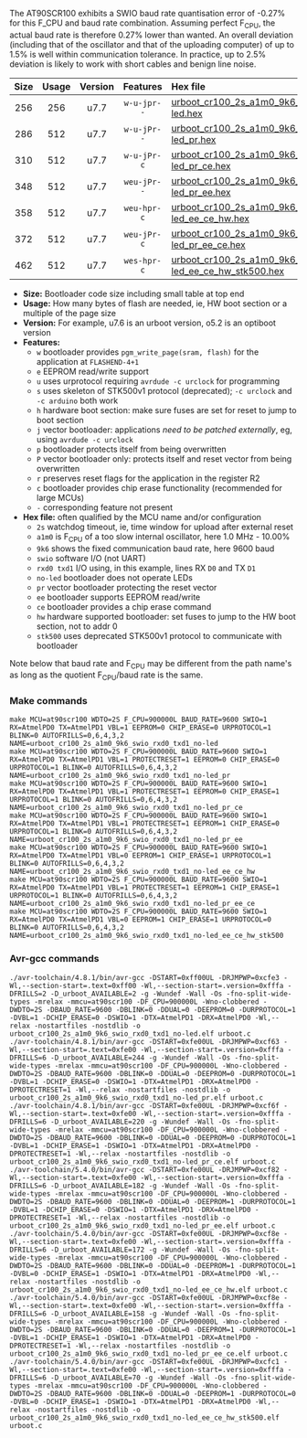 The AT90SCR100 exhibits a SWIO baud rate quantisation error of -0.27% for this F_CPU and baud rate combination. Assuming perfect F<sub>CPU</sub>, the actual baud rate is therefore 0.27% lower than wanted. An overall deviation (including that of the oscillator and that of the uploading computer) of up to 1.5% is well within communication tolerance. In practice, up to 2.5% deviation is likely to work with short cables and benign line noise.

|Size|Usage|Version|Features|Hex file|
|:-:|:-:|:-:|:-:|:--|
|256|256|u7.7|`w-u-jpr--`|[urboot_cr100_2s_a1m0_9k6_swio_rxd0_txd1_no-led.hex](https://raw.githubusercontent.com/stefanrueger/urboot.hex/main/mcus/at90scr100/watchdog_2_s/internal_oscillator_a-10.00%25/%2B1m000000_hz/%2B%2B%2B9k6_baud/uart0_rxd0_txd1/no-led/urboot_cr100_2s_a1m0_9k6_swio_rxd0_txd1_no-led.hex)|
|286|512|u7.7|`w-u-jPr--`|[urboot_cr100_2s_a1m0_9k6_swio_rxd0_txd1_no-led_pr.hex](https://raw.githubusercontent.com/stefanrueger/urboot.hex/main/mcus/at90scr100/watchdog_2_s/internal_oscillator_a-10.00%25/%2B1m000000_hz/%2B%2B%2B9k6_baud/uart0_rxd0_txd1/no-led/urboot_cr100_2s_a1m0_9k6_swio_rxd0_txd1_no-led_pr.hex)|
|310|512|u7.7|`w-u-jPr-c`|[urboot_cr100_2s_a1m0_9k6_swio_rxd0_txd1_no-led_pr_ce.hex](https://raw.githubusercontent.com/stefanrueger/urboot.hex/main/mcus/at90scr100/watchdog_2_s/internal_oscillator_a-10.00%25/%2B1m000000_hz/%2B%2B%2B9k6_baud/uart0_rxd0_txd1/no-led/urboot_cr100_2s_a1m0_9k6_swio_rxd0_txd1_no-led_pr_ce.hex)|
|348|512|u7.7|`weu-jPr--`|[urboot_cr100_2s_a1m0_9k6_swio_rxd0_txd1_no-led_pr_ee.hex](https://raw.githubusercontent.com/stefanrueger/urboot.hex/main/mcus/at90scr100/watchdog_2_s/internal_oscillator_a-10.00%25/%2B1m000000_hz/%2B%2B%2B9k6_baud/uart0_rxd0_txd1/no-led/urboot_cr100_2s_a1m0_9k6_swio_rxd0_txd1_no-led_pr_ee.hex)|
|358|512|u7.7|`weu-hpr-c`|[urboot_cr100_2s_a1m0_9k6_swio_rxd0_txd1_no-led_ee_ce_hw.hex](https://raw.githubusercontent.com/stefanrueger/urboot.hex/main/mcus/at90scr100/watchdog_2_s/internal_oscillator_a-10.00%25/%2B1m000000_hz/%2B%2B%2B9k6_baud/uart0_rxd0_txd1/no-led/urboot_cr100_2s_a1m0_9k6_swio_rxd0_txd1_no-led_ee_ce_hw.hex)|
|372|512|u7.7|`weu-jPr-c`|[urboot_cr100_2s_a1m0_9k6_swio_rxd0_txd1_no-led_pr_ee_ce.hex](https://raw.githubusercontent.com/stefanrueger/urboot.hex/main/mcus/at90scr100/watchdog_2_s/internal_oscillator_a-10.00%25/%2B1m000000_hz/%2B%2B%2B9k6_baud/uart0_rxd0_txd1/no-led/urboot_cr100_2s_a1m0_9k6_swio_rxd0_txd1_no-led_pr_ee_ce.hex)|
|462|512|u7.7|`wes-hpr-c`|[urboot_cr100_2s_a1m0_9k6_swio_rxd0_txd1_no-led_ee_ce_hw_stk500.hex](https://raw.githubusercontent.com/stefanrueger/urboot.hex/main/mcus/at90scr100/watchdog_2_s/internal_oscillator_a-10.00%25/%2B1m000000_hz/%2B%2B%2B9k6_baud/uart0_rxd0_txd1/no-led/urboot_cr100_2s_a1m0_9k6_swio_rxd0_txd1_no-led_ee_ce_hw_stk500.hex)|

- **Size:** Bootloader code size including small table at top end
- **Usage:** How many bytes of flash are needed, ie, HW boot section or a multiple of the page size
- **Version:** For example, u7.6 is an urboot version, o5.2 is an optiboot version
- **Features:**
  + `w` bootloader provides `pgm_write_page(sram, flash)` for the application at `FLASHEND-4+1`
  + `e` EEPROM read/write support
  + `u` uses urprotocol requiring `avrdude -c urclock` for programming
  + `s` uses skeleton of STK500v1 protocol (deprecated); `-c urclock` and `-c arduino` both work
  + `h` hardware boot section: make sure fuses are set for reset to jump to boot section
  + `j` vector bootloader: applications *need to be patched externally*, eg, using `avrdude -c urclock`
  + `p` bootloader protects itself from being overwritten
  + `P` vector bootloader only: protects itself and reset vector from being overwritten
  + `r` preserves reset flags for the application in the register R2
  + `c` bootloader provides chip erase functionality (recommended for large MCUs)
  + `-` corresponding feature not present
- **Hex file:** often qualified by the MCU name and/or configuration
  + `2s` watchdog timeout, ie, time window for upload after external reset
  + `a1m0` is F<sub>CPU</sub> of a too slow internal oscillator, here 1.0 MHz - 10.00%
  + `9k6` shows the fixed communication baud rate, here 9600 baud
  + `swio` software I/O (not UART)
  + `rxd0 txd1` I/O using, in this example, lines RX `D0` and TX `D1`
  + `no-led` bootloader does not operate LEDs
  + `pr` vector bootloader protecting the reset vector
  + `ee` bootloader supports EEPROM read/write
  + `ce` bootloader provides a chip erase command
  + `hw` hardware supported bootloader: set fuses to jump to the HW boot section, not to addr 0
  + `stk500` uses deprecated STK500v1 protocol to communicate with bootloader


Note below that baud rate and F<sub>CPU</sub> may be different from the path name's as long as the quotient F<sub>CPU</sub>/baud rate is the same.

### Make commands
```
make MCU=at90scr100 WDTO=2S F_CPU=900000L BAUD_RATE=9600 SWIO=1 RX=AtmelPD0 TX=AtmelPD1 VBL=1 EEPROM=0 CHIP_ERASE=0 URPROTOCOL=1 BLINK=0 AUTOFRILLS=0,6,4,3,2 NAME=urboot_cr100_2s_a1m0_9k6_swio_rxd0_txd1_no-led
make MCU=at90scr100 WDTO=2S F_CPU=900000L BAUD_RATE=9600 SWIO=1 RX=AtmelPD0 TX=AtmelPD1 VBL=1 PROTECTRESET=1 EEPROM=0 CHIP_ERASE=0 URPROTOCOL=1 BLINK=0 AUTOFRILLS=0,6,4,3,2 NAME=urboot_cr100_2s_a1m0_9k6_swio_rxd0_txd1_no-led_pr
make MCU=at90scr100 WDTO=2S F_CPU=900000L BAUD_RATE=9600 SWIO=1 RX=AtmelPD0 TX=AtmelPD1 VBL=1 PROTECTRESET=1 EEPROM=0 CHIP_ERASE=1 URPROTOCOL=1 BLINK=0 AUTOFRILLS=0,6,4,3,2 NAME=urboot_cr100_2s_a1m0_9k6_swio_rxd0_txd1_no-led_pr_ce
make MCU=at90scr100 WDTO=2S F_CPU=900000L BAUD_RATE=9600 SWIO=1 RX=AtmelPD0 TX=AtmelPD1 VBL=1 PROTECTRESET=1 EEPROM=1 CHIP_ERASE=0 URPROTOCOL=1 BLINK=0 AUTOFRILLS=0,6,4,3,2 NAME=urboot_cr100_2s_a1m0_9k6_swio_rxd0_txd1_no-led_pr_ee
make MCU=at90scr100 WDTO=2S F_CPU=900000L BAUD_RATE=9600 SWIO=1 RX=AtmelPD0 TX=AtmelPD1 VBL=0 EEPROM=1 CHIP_ERASE=1 URPROTOCOL=1 BLINK=0 AUTOFRILLS=0,6,4,3,2 NAME=urboot_cr100_2s_a1m0_9k6_swio_rxd0_txd1_no-led_ee_ce_hw
make MCU=at90scr100 WDTO=2S F_CPU=900000L BAUD_RATE=9600 SWIO=1 RX=AtmelPD0 TX=AtmelPD1 VBL=1 PROTECTRESET=1 EEPROM=1 CHIP_ERASE=1 URPROTOCOL=1 BLINK=0 AUTOFRILLS=0,6,4,3,2 NAME=urboot_cr100_2s_a1m0_9k6_swio_rxd0_txd1_no-led_pr_ee_ce
make MCU=at90scr100 WDTO=2S F_CPU=900000L BAUD_RATE=9600 SWIO=1 RX=AtmelPD0 TX=AtmelPD1 VBL=0 EEPROM=1 CHIP_ERASE=1 URPROTOCOL=0 BLINK=0 AUTOFRILLS=0,6,4,3,2 NAME=urboot_cr100_2s_a1m0_9k6_swio_rxd0_txd1_no-led_ee_ce_hw_stk500
```

### Avr-gcc commands
```
./avr-toolchain/4.8.1/bin/avr-gcc -DSTART=0xff00UL -DRJMPWP=0xcfe3 -Wl,--section-start=.text=0xff00 -Wl,--section-start=.version=0xfffa -DFRILLS=2 -D_urboot_AVAILABLE=2 -g -Wundef -Wall -Os -fno-split-wide-types -mrelax -mmcu=at90scr100 -DF_CPU=900000L -Wno-clobbered -DWDTO=2S -DBAUD_RATE=9600 -DBLINK=0 -DDUAL=0 -DEEPROM=0 -DURPROTOCOL=1 -DVBL=1 -DCHIP_ERASE=0 -DSWIO=1 -DTX=AtmelPD1 -DRX=AtmelPD0 -Wl,--relax -nostartfiles -nostdlib -o urboot_cr100_2s_a1m0_9k6_swio_rxd0_txd1_no-led.elf urboot.c
./avr-toolchain/4.8.1/bin/avr-gcc -DSTART=0xfe00UL -DRJMPWP=0xcf63 -Wl,--section-start=.text=0xfe00 -Wl,--section-start=.version=0xfffa -DFRILLS=6 -D_urboot_AVAILABLE=244 -g -Wundef -Wall -Os -fno-split-wide-types -mrelax -mmcu=at90scr100 -DF_CPU=900000L -Wno-clobbered -DWDTO=2S -DBAUD_RATE=9600 -DBLINK=0 -DDUAL=0 -DEEPROM=0 -DURPROTOCOL=1 -DVBL=1 -DCHIP_ERASE=0 -DSWIO=1 -DTX=AtmelPD1 -DRX=AtmelPD0 -DPROTECTRESET=1 -Wl,--relax -nostartfiles -nostdlib -o urboot_cr100_2s_a1m0_9k6_swio_rxd0_txd1_no-led_pr.elf urboot.c
./avr-toolchain/4.8.1/bin/avr-gcc -DSTART=0xfe00UL -DRJMPWP=0xcf6f -Wl,--section-start=.text=0xfe00 -Wl,--section-start=.version=0xfffa -DFRILLS=6 -D_urboot_AVAILABLE=220 -g -Wundef -Wall -Os -fno-split-wide-types -mrelax -mmcu=at90scr100 -DF_CPU=900000L -Wno-clobbered -DWDTO=2S -DBAUD_RATE=9600 -DBLINK=0 -DDUAL=0 -DEEPROM=0 -DURPROTOCOL=1 -DVBL=1 -DCHIP_ERASE=1 -DSWIO=1 -DTX=AtmelPD1 -DRX=AtmelPD0 -DPROTECTRESET=1 -Wl,--relax -nostartfiles -nostdlib -o urboot_cr100_2s_a1m0_9k6_swio_rxd0_txd1_no-led_pr_ce.elf urboot.c
./avr-toolchain/5.4.0/bin/avr-gcc -DSTART=0xfe00UL -DRJMPWP=0xcf82 -Wl,--section-start=.text=0xfe00 -Wl,--section-start=.version=0xfffa -DFRILLS=6 -D_urboot_AVAILABLE=182 -g -Wundef -Wall -Os -fno-split-wide-types -mrelax -mmcu=at90scr100 -DF_CPU=900000L -Wno-clobbered -DWDTO=2S -DBAUD_RATE=9600 -DBLINK=0 -DDUAL=0 -DEEPROM=1 -DURPROTOCOL=1 -DVBL=1 -DCHIP_ERASE=0 -DSWIO=1 -DTX=AtmelPD1 -DRX=AtmelPD0 -DPROTECTRESET=1 -Wl,--relax -nostartfiles -nostdlib -o urboot_cr100_2s_a1m0_9k6_swio_rxd0_txd1_no-led_pr_ee.elf urboot.c
./avr-toolchain/5.4.0/bin/avr-gcc -DSTART=0xfe00UL -DRJMPWP=0xcf8e -Wl,--section-start=.text=0xfe00 -Wl,--section-start=.version=0xfffa -DFRILLS=6 -D_urboot_AVAILABLE=172 -g -Wundef -Wall -Os -fno-split-wide-types -mrelax -mmcu=at90scr100 -DF_CPU=900000L -Wno-clobbered -DWDTO=2S -DBAUD_RATE=9600 -DBLINK=0 -DDUAL=0 -DEEPROM=1 -DURPROTOCOL=1 -DVBL=0 -DCHIP_ERASE=1 -DSWIO=1 -DTX=AtmelPD1 -DRX=AtmelPD0 -Wl,--relax -nostartfiles -nostdlib -o urboot_cr100_2s_a1m0_9k6_swio_rxd0_txd1_no-led_ee_ce_hw.elf urboot.c
./avr-toolchain/5.4.0/bin/avr-gcc -DSTART=0xfe00UL -DRJMPWP=0xcf8e -Wl,--section-start=.text=0xfe00 -Wl,--section-start=.version=0xfffa -DFRILLS=6 -D_urboot_AVAILABLE=158 -g -Wundef -Wall -Os -fno-split-wide-types -mrelax -mmcu=at90scr100 -DF_CPU=900000L -Wno-clobbered -DWDTO=2S -DBAUD_RATE=9600 -DBLINK=0 -DDUAL=0 -DEEPROM=1 -DURPROTOCOL=1 -DVBL=1 -DCHIP_ERASE=1 -DSWIO=1 -DTX=AtmelPD1 -DRX=AtmelPD0 -DPROTECTRESET=1 -Wl,--relax -nostartfiles -nostdlib -o urboot_cr100_2s_a1m0_9k6_swio_rxd0_txd1_no-led_pr_ee_ce.elf urboot.c
./avr-toolchain/5.4.0/bin/avr-gcc -DSTART=0xfe00UL -DRJMPWP=0xcfc1 -Wl,--section-start=.text=0xfe00 -Wl,--section-start=.version=0xfffa -DFRILLS=6 -D_urboot_AVAILABLE=70 -g -Wundef -Wall -Os -fno-split-wide-types -mrelax -mmcu=at90scr100 -DF_CPU=900000L -Wno-clobbered -DWDTO=2S -DBAUD_RATE=9600 -DBLINK=0 -DDUAL=0 -DEEPROM=1 -DURPROTOCOL=0 -DVBL=0 -DCHIP_ERASE=1 -DSWIO=1 -DTX=AtmelPD1 -DRX=AtmelPD0 -Wl,--relax -nostartfiles -nostdlib -o urboot_cr100_2s_a1m0_9k6_swio_rxd0_txd1_no-led_ee_ce_hw_stk500.elf urboot.c
```

